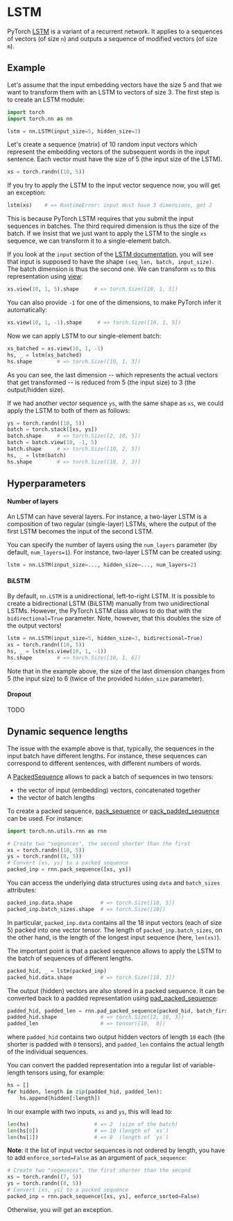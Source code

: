 # LSTM

PyTorch
[LSTM](https://pytorch.org/docs/stable/nn.html?highlight=lstm#torch.nn.LSTM) is
a variant of a recurrent network.  It applies to a sequences of vectors (of
size `n`) and outputs a sequence of modified vectors (of size `m`).

## Example

Let's assume that the input embedding vectors have the size 5 and that we want
to transform them with an LSTM to vectors of size 3.  The first step is to
create an LSTM module:
```python
import torch
import torch.nn as nn

lstm = nn.LSTM(input_size=5, hidden_size=3)
```

Let's create a sequence (matrix) of 10 random input vectors which represent the
embedding vectors of the subsequent words in the input sentence.  Each vector
must have the size of 5 (the input size of the LSTM).
```python
xs = torch.randn((10, 5))
```

If you try to apply the LSTM to the input vector sequence now, you will get an
exception:
```python
lstm(xs)    # => RuntimeError: input must have 3 dimensions, got 2
```
This is because PyTorch LSTM requires that you submit the input sequences in
batches.  The third required dimension is thus the size of the batch.
If we insist that we just want to apply the LSTM to the single `xs` sequence,
we can transform it to a single-element batch.

If you look at the `input` section of the [LSTM
documentation](https://pytorch.org/docs/stable/nn.html?highlight=lstm#torch.nn.LSTM),
you will see that input is supposed to have the shape `(seq_len, batch,
input_size)`.  The batch dimension is thus the second one.  We can transform
`xs` to this representation using
[view](https://pytorch.org/docs/stable/tensors.html?highlight=view#torch.Tensor.view):
```python
xs.view(10, 1, 5).shape     # => torch.Size([10, 1, 5])
```
You can also provide `-1` for one of the dimensions, to make PyTorch infer it
automatically:
```python
xs.view(10, 1, -1).shape     # => torch.Size([10, 1, 5])
```

Now we can apply LSTM to our single-element batch:
```python
xs_batched = xs.view(10, 1, -1)
hs, _ = lstm(xs_batched)
hs.shape        # => torch.Size([10, 1, 3])
```
As you can see, the last dimension -- which represents the actual vectors that
get transformed -- is reduced from 5 (the input size) to 3 (the output/hidden
size).

If we had another vector sequence `ys`, with the same shape as `xs`, we could
apply the LSTM to both of them as follows:
```python
ys = torch.randn((10, 5))
batch = torch.stack([xs, ys])
batch.shape     # => torch.Size([2, 10, 5])
batch = batch.view(10, -1, 5)
batch.shape     # => torch.Size([10, 2, 5])
hs, _ = lstm(batch)
hs.shape        # => torch.Size([10, 2, 3)]
```


## Hyperparameters

#### Number of layers

An LSTM can have several layers.  For instance, a two-layer LSTM is a
composition of two regular (single-layer) LSTMs, where the output of the first
LSTM becomes the input of the second LSTM.

<!---
TODO: why stacking LSTMs on top of each other is useful?
-->

You can specify the number of layers using the `num_layers` parameter (by
default, `num_layers=1`).  For instance, two-layer LSTM can be created using:
```python
lstm = nn.LSTM(input_size=..., hidden_size=..., num_layers=2)
```

#### BiLSTM

By default, `nn.LSTM` is a unidirectional, left-to-right LSTM.  It is possible
to create a bidirectional LSTM (BiLSTM) manually from two unidirectional LSTMs.
However, the PyTorch LSTM class allows to do that with the `bidirectional=True`
parameter.  Note, however, that this doubles the size of the output vectors!
```python
lstm = nn.LSTM(input_size=5, hidden_size=3, bidirectional=True)
xs = torch.randn((10, 5))
hs, _ = lstm(xs.view(10, 1, -1))
hs.shape        # => torch.Size([10, 1, 6]) 
```
Note that in the example above, the size of the last dimension changes from 5
(the input size) to 6 (twice of the provided `hidden_size` parameter).

#### Dropout

TODO


## Dynamic sequence lengths

The issue with the example above is that, typically, the sequences in the input
batch have different lengths.  For instance, these sequences can correspond to
different sentences, with different numbers of words.

A
[PackedSequence](https://pytorch.org/docs/stable/nn.html?highlight=lstm#torch.nn.utils.rnn.PackedSequence)
allows to pack a batch of sequences in two tensors:
* the vector of input (embedding) vectors, concatenated together
* the vector of batch lengths

To create a packed sequence,
[pack\_sequence](https://pytorch.org/docs/stable/nn.html#torch.nn.utils.rnn.pack_sequence)
or
[pack\_padded\_sequence](https://pytorch.org/docs/stable/nn.html#torch.nn.utils.rnn.pack_padded_sequence)
can be used.  For instance:
```python
import torch.nn.utils.rnn as rnn

# Create two "seqeunces", the second shorter than the first
xs = torch.randn((10, 5))
ys = torch.randn((8, 5))
# Convert [xs, ys] to a packed sequence
packed_inp = rnn.pack_sequence([xs, ys])
```
You can access the underlying data structures using `data` and `batch_sizes`
attributes:
```python
packed_inp.data.shape         # => torch.Size([18, 5])
packed_inp.batch_sizes.shape  # => torch.Size([10])
```
In particular, `packed_inp.data` contains all the 18 input vectors (each of
size 5) packed into one vector tensor.  The length of `packed_inp.batch_sizes`,
on the other hand, is the length of the longest input sequence (here,
`len(xs)`).

The important point is that a packed sequence allows to apply the LSTM to the
batch of sequences of different lengths.
```python
packed_hid, _ = lstm(packed_inp)
packed_hid.data.shape         # => torch.Size([18, 3])
```
The output (hidden) vectors are also stored in a packed sequence.  It can be
converted back to a padded representation using
[pad\_packed\_sequence](https://pytorch.org/docs/stable/nn.html#torch.nn.utils.rnn.pad_packed_sequence):
```python
padded_hid, padded_len = rnn.pad_packed_sequence(packed_hid, batch_first=True)
padded_hid.shape              # => torch.Size([2, 10, 3])
padded_len                    # => tensor([10,  8])
```
where `padded_hid` contains two output hidden vectors of length `10` each
(the shorter is padded with `0` tensors), and `padded_len` contains the actual 
length of the individual sequences.

<!---
For instance:
```python
# The hidden output tensor corresponding the the `ys` input sequence
hid_for_ys = padded_hid[1]
# Since `len(ys) < 10`, the last two elements should be 0s
hid_for_ys[9] == 0           # => tensor([True, True, True])
hid_for_ys[8] == 0           # => tensor([True, True, True])
hid_for_ys[7] == 0           # => tensor([False, False, False])
```
-->

You can convert the padded representation into a regular list of
variable-length tensors using, for example:
```python
hs = []
for hidden, length in zip(padded_hid, padded_len):
    hs.append(hidden[:length])
```
In our example with two inputs, `xs` and `ys`, this will lead to:
```python
len(hs)                     # => 2  (size of the batch)
len(hs[0])                  # => 10 (length of `xs`)
len(hs[1])                  # => 8  (length of `ys`)
```

**Note**: it the list of input vector sequences is not ordered by length, you
have to add `enforce_sorted=False` as an argument of `pack_sequence`:
```python
# Create two "seqeunces", the first shorter than the second
xs = torch.randn((7, 5))
ys = torch.randn((8, 5))
# Convert [xs, ys] to a packed sequence
packed_inp = rnn.pack_sequence([xs, ys], enforce_sorted=False)
```
Otherwise, you will get an exception.
